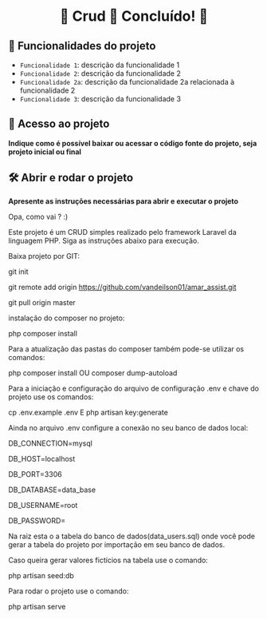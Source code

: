 <h1 align="center"> 
	🚧  Crud 🚀 Concluído!  🚧
</h1>


## :hammer: Funcionalidades do projeto

- `Funcionalidade 1`: descrição da funcionalidade 1
- `Funcionalidade 2`: descrição da funcionalidade 2
- `Funcionalidade 2a`: descrição da funcionalidade 2a relacionada à funcionalidade 2
- `Funcionalidade 3`: descrição da funcionalidade 3



## 📁 Acesso ao projeto

**Indique como é possível baixar ou acessar o código fonte do projeto, seja projeto inicial ou final**

## 🛠️ Abrir e rodar o projeto

**Apresente as instruções necessárias para abrir e executar o projeto**

Opa, como vai ? :)


Este projeto é um CRUD simples realizado pelo framework Laravel da linguagem PHP. Siga as instruções abaixo para execução.


Baixa projeto por GIT:

git init

git remote add origin https://github.com/vandeilson01/amar_assist.git

git pull origin master


instalação do composer no projeto:


php composer install


Para a atualização das pastas do composer também pode-se utilizar os comandos:


php composer install OU composer dump-autoload


Para a iniciação e configuração do arquivo de configuração .env e chave do projeto use os comandos:


cp .env.example .env E php artisan key:generate


Ainda no arquivo .env configure a conexão no seu banco de dados local:


DB_CONNECTION=mysql

DB_HOST=localhost

DB_PORT=3306

DB_DATABASE=data_base

DB_USERNAME=root

DB_PASSWORD=



Na raiz esta o a tabela do banco de dados(data_users.sql) onde você pode gerar a tabela do projeto por importação em seu banco de dados.


Caso queira gerar valores fictícios na tabela use o comando:


php artisan seed:db


Para rodar o projeto use o comando:


php artisan serve


